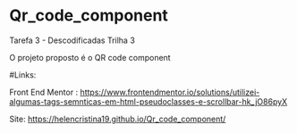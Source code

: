 # Qr_code_component


Tarefa 3 - Descodificadas Trilha 3 
 
O projeto proposto é o QR code component 

#Links:

Front End Mentor : https://www.frontendmentor.io/solutions/utilizei-algumas-tags-semnticas-em-html-pseudoclasses-e-scrollbar-hk_jO86pyX

Site: https://helencristina19.github.io/Qr_code_component/
